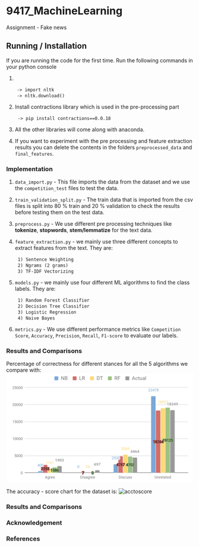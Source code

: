 # 9417_MachineLearning

Assignment - Fake news

## Running / Installation

If you are running the code for the first time. Run the following commands in your python console

1) 

        -> import nltk
        -> nltk.download()
        
2) Install contractions library which is used in the pre-processing part

        -> pip install contractions==0.0.18
        
3) All the other libraries will come along with anaconda.

4) If you want to experiment with the pre processing and feature extraction results
you can delete the contents in the folders `preprocessed_data` and `final_features`.

### Implementation

1) `data_import.py` - This file imports the data from the dataset and we use the `competition_test` files to test the data.
2) `train_validation_split.py` - The train data that is imported from the csv files is split into 80 %
train and 20 % validation to check the results before testing them on the test data.
3) `preprocess.py` - We use different pre processing techniques like **tokenize**, **stopwords**, **stem/lemmatize** for the text data.
4) `feature_extraction.py` - we mainly use three different concepts to extract features from the text. They are:  
     
        1) Sentence Weighting 
        2) Ngrams (2 grams)
        3) TF-IDF Vectorizing
    
5) `models.py` - we mainly use four different ML algorithms to find the class labels. They are:  
     
        1) Random Forest Classifier
        2) Decision Tree Classifier
        3) Logistic Regression
        4) Naive Bayes
        
6) `metrics.py` -  We use different performance metrics like `Competition Score`, `Accuracy`, `Precision`,
`Recall`, `F1-score` to evaluate our labels.


        
### Results and Comparisons

Percentage of correctness for different stances for all the 5 algorithms we compare with:
![correctness](images/correctness.png)
    
The accuracy - score chart for the dataset is: 
<img width="446" alt="acctoscore" src="https://user-images.githubusercontent.com/13752557/62832616-66e4a700-bc74-11e9-8035-1ed00b70ef2f.PNG">



### Results and Comparisons


### Acknowledgement


### References 
